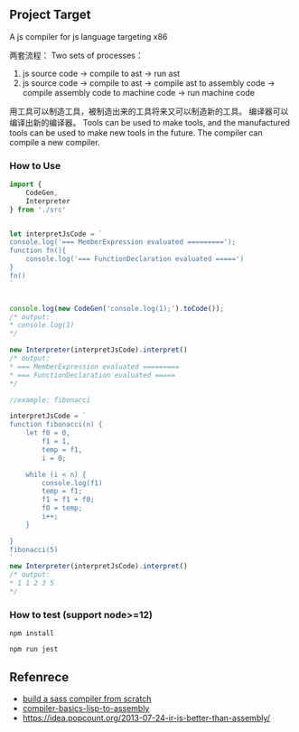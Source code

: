 ## Project Target

A js compiler for js language targeting x86

两套流程：
Two sets of processes：

1. js source code -> compile to ast -> run ast
2. js source code -> compile to ast -> compile ast to assembly code -> compile assembly code to machine code -> run machine code


用工具可以制造工具，被制造出来的工具将来又可以制造新的工具。
编译器可以编译出新的编译器。
Tools can be used to make tools, and the manufactured tools can be used to make new tools in the future.
The compiler can compile a new compiler.

### How to Use

```ts
import { 
    CodeGen,
    Interpreter 
} from './src'


let interpretJsCode = `
console.log('=== MemberExpression evaluated =========');
function fn(){
    console.log('=== FunctionDeclaration evaluated =====')
}
fn()
`


console.log(new CodeGen('console.log(1);').toCode());
/* output: 
* console.log(1)
*/

new Interpreter(interpretJsCode).interpret()
/* output:
* === MemberExpression evaluated =========
* === FunctionDeclaration evaluated =====
*/

//example: fibonacci

interpretJsCode = `
function fibonacci(n) {
    let f0 = 0,
        f1 = 1,
        temp = f1,
        i = 0;

    while (i < n) {
        console.log(f1)
        temp = f1;
        f1 = f1 + f0;
        f0 = temp;
        i++;
    }

}
fibonacci(5)
`
new Interpreter(interpretJsCode).interpret()
/* output:
* 1 1 2 3 5
*/
```

### How to test (support node>=12)
```
npm install
```

```
npm run jest
```
## Refenrece

* [build a sass compiler from scratch](https://github.com/wizardpisces/tiny-sass-compiler)
* [compiler-basics-lisp-to-assembly](https://notes.eatonphil.com/compiler-basics-lisp-to-assembly.html)
* https://idea.popcount.org/2013-07-24-ir-is-better-than-assembly/
